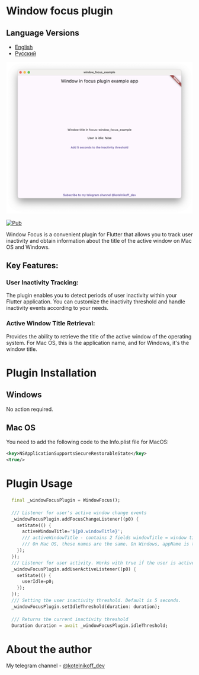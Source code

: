 # Window focus plugin

## Language Versions

- [English](README.md)
- [Русский](README_ru.md)

![Usage_example](image/screenshot.png)

[![Pub](https://img.shields.io/pub/v/window_focus)](https://pub.dev/packages/window_focus)

Window Focus is a convenient plugin for Flutter that allows you to track user inactivity and obtain information about the title of the active window on Mac OS and Windows.

## Key Features:

### User Inactivity Tracking:
The plugin enables you to detect periods of user inactivity within your Flutter application. You can customize the inactivity threshold and handle inactivity events according to your needs.

### Active Window Title Retrieval:
Provides the ability to retrieve the title of the active window of the operating system. For Mac OS, this is the application name, and for Windows, it's the window title.

# Plugin Installation
## Windows
No action required.
## Mac OS
You need to add the following code to the Info.plist file for MacOS:
```xml
<key>NSApplicationSupportsSecureRestorableState</key>
<true/>
```
# Plugin Usage
```dart
  final _windowFocusPlugin = WindowFocus();
  
  /// Listener for user's active window change events
  _windowFocusPlugin.addFocusChangeListener((p0) {
    setState(() {
      activeWindowTitle='${p0.windowTitle}';
      /// activeWindowTitle - contains 2 fields windowTitle = window title, appName = Application name.
      /// On Mac OS, these names are the same. On Windows, appName is the name of the process in which the window is running.
    });
  });
  /// Listener for user activity. Works with true if the user is active and false if the user is inactive.
  _windowFocusPlugin.addUserActiveListener((p0) {
    setState(() {
      userIdle=p0;
    });
  });
  /// Setting the user inactivity threshold. Default is 5 seconds.
  _windowFocusPlugin.setIdleThreshold(duration: duration);

  /// Returns the current inactivity threshold
  Duration duration = await _windowFocusPlugin.idleThreshold;

```

# About the author
My telegram channel - [@kotelnikoff_dev](https://t.me/kotelnikoff_dev)

